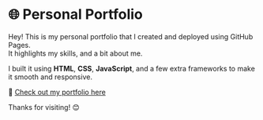 # 🌐 Personal Portfolio

Hey! This is my personal portfolio that I created and deployed using GitHub Pages.  
It highlights my skills, and a bit about me.

I built it using **HTML**, **CSS**, **JavaScript**, and a few extra frameworks to make it smooth and responsive.

🔗 [Check out my portfolio here](https://karthikkorrayi.github.io/portfolio/)

Thanks for visiting! 😊
